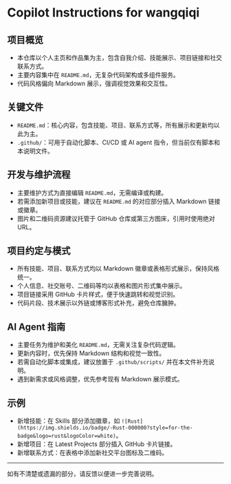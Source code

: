 # Copilot Instructions for wangqiqi

## 项目概览
- 本仓库以个人主页和作品集为主，包含自我介绍、技能展示、项目链接和社交联系方式。
- 主要内容集中在 `README.md`，无复杂代码架构或多组件服务。
- 代码风格偏向 Markdown 展示，强调视觉效果和交互性。

## 关键文件
- `README.md`：核心内容，包含技能、项目、联系方式等，所有展示和更新均以此为主。
- `.github/`：可用于自动化脚本、CI/CD 或 AI agent 指令，但当前仅有脚本和本说明文件。

## 开发与维护流程
- 主要维护方式为直接编辑 `README.md`，无需编译或构建。
- 若需添加新项目或技能，建议在 `README.md` 的对应部分插入 Markdown 链接或徽章。
- 图片和二维码资源建议托管于 GitHub 仓库或第三方图床，引用时使用绝对 URL。

## 项目约定与模式
- 所有技能、项目、联系方式均以 Markdown 徽章或表格形式展示，保持风格统一。
- 个人信息、社交账号、二维码等均以表格和图片形式集中展示。
- 项目链接采用 GitHub 卡片样式，便于快速跳转和视觉识别。
- 代码片段、技术展示以外链或博客形式补充，避免仓库臃肿。

## AI Agent 指南
- 主要任务为维护和美化 `README.md`，无需关注复杂代码逻辑。
- 更新内容时，优先保持 Markdown 结构和视觉一致性。
- 若需自动化脚本或集成，建议放置于 `.github/scripts/` 并在本文件补充说明。
- 遇到新需求或风格调整，优先参考现有 Markdown 展示模式。

## 示例
- 新增技能：在 Skills 部分添加徽章，如 `![Rust](https://img.shields.io/badge/-Rust-000000?style=for-the-badge&logo=rust&logoColor=white)`。
- 新增项目：在 Latest Projects 部分插入 GitHub 卡片链接。
- 新增联系方式：在表格中添加新社交平台图标及二维码。

---
如有不清楚或遗漏的部分，请反馈以便进一步完善说明。
